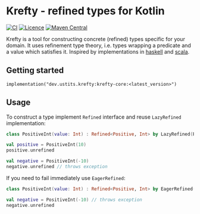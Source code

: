 # Krefty - refined types for Kotlin

[![CI](https://github.com/ustits/krefty/actions/workflows/build.yml/badge.svg)](https://github.com/ustits/krefty/actions/workflows/build.yml)
[![Licence](https://img.shields.io/github/license/ustits/krefty)](https://github.com/ustits/krefty/blob/main/LICENSE)
[![Maven Central](https://maven-badges.herokuapp.com/maven-central/dev.ustits.krefty/krefty-core/badge.svg)](https://maven-badges.herokuapp.com/maven-central/dev.ustits.krefty/krefty-core)

Krefty is a tool for constructing concrete (refined) types specific for your domain. It uses refinement type theory,
i.e. types wrapping a predicate and a value which satisfies it. Inspired by implementations
in [haskell](https://github.com/nikita-volkov/refined)
and [scala](https://github.com/fthomas/refined).

## Getting started

```
implementation("dev.ustits.krefty:krefty-core:<latest_version>")
```

## Usage

To construct a type implement `Refined` interface and reuse `LazyRefined` implementation:

```kotlin 
class PositiveInt(value: Int) : Refined<Positive, Int> by LazyRefined(Positive(), value)

val positive = PositiveInt(10)
positive.unrefined

val negative = PositiveInt(-10)
negative.unrefined // throws exception
```

If you need to fail immediately use `EagerRefined`:

```kotlin
class PositiveInt(value: Int) : Refined<Positive, Int> by EagerRefined(Positive(), value)

val negative = PositiveInt(-10) // throws exception
negative.unrefined
```
